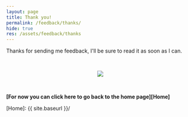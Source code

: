 ```yaml
---
layout: page
title: Thank you!
permalink: /feedback/thanks/
hide: true
res: /assets/feedback/thanks
---
```


Thanks for sending me feedback, I'll be sure to read it as soon as I can. 

&nbsp;

<p align="center">
  <img src="{{page.res}}/thanks.png" />
</p>

&nbsp;


**[For now you can click here to go back to the home page][Home]**


[Home]: {{ site.baseurl }}/